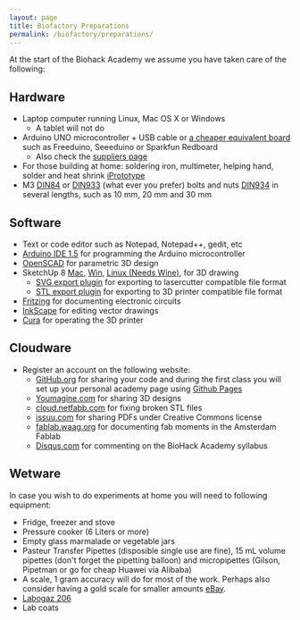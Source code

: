 ```yaml
---
layout: page
title: Biofactory Preparations
permalink: /biofactory/preparations/
---
```


At the start of the Biohack Academy we assume you have taken care of the following:

## Hardware
* Laptop computer running Linux, Mac OS X or Windows
  * A tablet will not do
* Arduino UNO microcontroller + USB cable or [a cheaper equivalent board](http://en.wikipedia.org/wiki/List_of_Arduino_boards_and_compatible_systems#Arduino_footprint-compatible_boards) such as Freeduino, Seeeduino or Sparkfun Redboard
  * Also check the [suppliers page](/suppliers/)
* For those building at home: soldering iron, multimeter, helping hand, solder and heat shrink [iPrototype](https://iprototype.nl/products/accessoires/tools/Heat-Shrink-Kit)
* M3 [DIN84](http://www.bevestigingsmateriaal.nl/bevestigingsmateriaal/bouten-schroeven/zaagsnede-kop/cilinderkopschroef-din-84/106) or [DIN933](http://www.bevestigingsmateriaal.nl/bevestigingsmateriaal/bouten-schroeven/buitenzeskant-kop/tapbouten-din-933/61) (what ever you prefer) bolts and nuts [DIN934](http://www.bevestigingsmateriaal.nl/bevestigingsmateriaal/moeren/zeskantmoer-din-934/75) in several lengths, such as 10 mm, 20 mm and 30 mm

## Software
* Text or code editor such as Notepad, Notepad++, gedit, etc
* [Arduino IDE 1.5](http://arduino.cc/en/Main/Software) for programming the Arduino microcontroller
* [OpenSCAD](http://www.openscad.org/downloads.html) for parametric 3D design
* SketchUp 8 [Mac](http://www.oldapps.com/mac/sketchup.php), [Win](http://filehippo.com/download_sketchup/download/2f2d0bce86e6554b6df98772ca7200a2/), [Linux (Needs Wine)](https://appdb.winehq.org/objectManager.php?sClass=version&iId=21290), for 3D drawing
  * [SVG export plugin](https://code.google.com/p/sketchup-svg-outline-plugin/) for exporting to lasercutter compatible file format
  * [STL export plugin](http://extensions.sketchup.com/en/content/sketchup-stl) for exporting to 3D printer compatible file format
* [Fritzing](http://fritzing.org/download/) for documenting electronic circuits
* [InkScape](https://www.inkscape.org/en/) for editing vector drawings
* [Cura](http://software.ultimaker.com/) for operating the 3D printer

## Cloudware
* Register an account on the following website:
  * [GitHub.org](http://www.github.org) for sharing your code and during the first class you will set up your personal academy page using [Github Pages](https://help.github.com/categories/github-pages-basics/) 
  * [Youmagine.com](http://www.youmagine.com) for sharing 3D designs
  * [cloud.netfabb.com](http://cloud.netfabb.com) for fixing broken STL files
  * [issuu.com](http://www.issuu.com) for sharing PDFs under Creative Commons license
  * [fablab.waag.org](http://fablab.waag.org) for documenting fab moments in the Amsterdam Fablab
  * [Disqus.com](https://disqus.com) for commenting on the BioHack Academy syllabus

## Wetware
In case you wish to do experiments at home you will need to following equipment:

* Fridge, freezer and stove
* Pressure cooker (6 Liters or more)
* Empty glass marmalade or vegetable jars
* Pasteur Transfer Pipettes (disposible single use are fine), 15 mL volume pipettes (don't forget the pipetting balloon) and micropipettes (Gilson, Pipetman or go for cheap Huawei via Alibaba)
* A scale, 1 gram accuracy will do for most of the work. Perhaps also consider having a gold scale for smaller amounts [eBay](http://www.ebay.com/sch/i.html?_from=R40&_trksid=p2047675.m570.l1313.TR12.TRC2.A0.H0.Xgold+scale&_nkw=gold+scale&_sacat=0).
* [Labogaz 206](http://www.campingaz.com/RU/p-22842-labogaz-206.aspx)
* Lab coats


